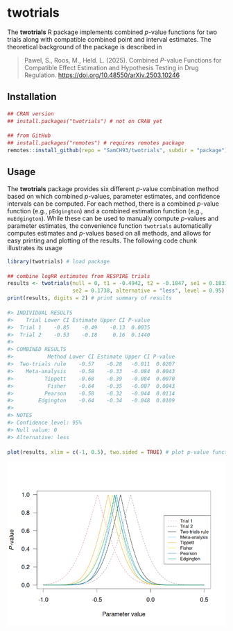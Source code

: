 # twotrials

The **twotrials** R package implements combined *p*-value functions for two
trials along with compatible combined point and interval estimates. The
theoretical background of the package is described in

> Pawel, S., Roos, M., Held. L. (2025). Combined *P*-value Functions for Compatible Effect Estimation and Hypothesis Testing in Drug Regulation. <https://doi.org/10.48550/arXiv.2503.10246>

## Installation

```r
## CRAN version
## install.packages("twotrials") # not on CRAN yet

## from GitHub
## install.packages("remotes") # requires remotes package
remotes::install_github(repo = "SamCH93/twotrials", subdir = "package")
```

## Usage 

The **twotrials** package provides six different *p*-value combination method
based on which combined *p*-values, parameter estimates, and confidence
intervals can be computed. For each method, there is a combined *p*-value
function (e.g., `pEdgington`) and a combined estimation function (e.g.,
`muEdgington`). While these can be used to manually compute *p*-values and
parameter estimates, the convenience function `twotrials` automatically computes
estimates and *p*-values based on all methods, and allows for easy printing and
plotting of the results. The following code chunk illustrates its usage

```r
library(twotrials) # load package

## combine logRR estimates from RESPIRE trials
results <- twotrials(null = 0, t1 = -0.4942, t2 = -0.1847, se1 = 0.1833,
                     se2 = 0.1738, alternative = "less", level = 0.95)
print(results, digits = 2) # print summary of results

#> INDIVIDUAL RESULTS
#>    Trial Lower CI Estimate Upper CI P-value
#>  Trial 1    -0.85    -0.49    -0.13  0.0035
#>  Trial 2    -0.53    -0.18     0.16  0.1440
#> 
#> COMBINED RESULTS
#>           Method Lower CI Estimate Upper CI P-value
#>  Two-trials rule    -0.57    -0.28   -0.011  0.0207
#>    Meta-analysis    -0.58    -0.33   -0.084  0.0043
#>          Tippett    -0.68    -0.39   -0.084  0.0070
#>           Fisher    -0.64    -0.35   -0.087  0.0043
#>          Pearson    -0.58    -0.32   -0.044  0.0114
#>        Edgington    -0.64    -0.34   -0.048  0.0109
#> 
#> NOTES 
#> Confidence level: 95%
#> Null value: 0
#> Alternative: less

plot(results, xlim = c(-1, 0.5), two.sided = TRUE) # plot p-value functions
```
![Plot produced from plotting the twotrials object: Individual trial p-value functions and combined p-value functions based on the two-trials rule, meta-analysis, Tippett's method, Fisher's method, Pearson's method, and Edgington's method.](twotrials.png)

<!-- png(filename = "twotrials.png", width = 1*800, height = 1*600, pointsize = 22); plot(results, xlim = c(-1, 0.5), two.sided = TRUE); dev.off() -->
